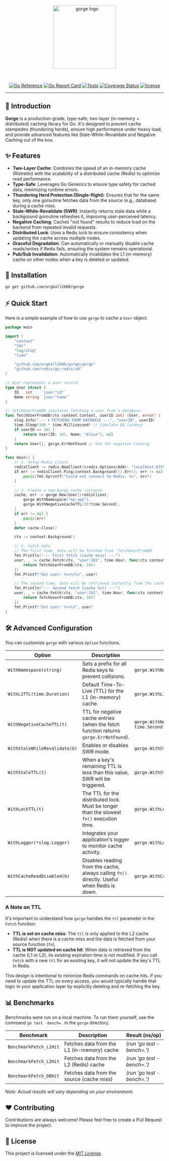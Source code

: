 <!--suppress HtmlDeprecatedAttribute -->
<div align="center">
  <br />
  <p>
    <a href="https://github.com/orgball2608/gorge"><img src="https://i.imgur.com/d4gc3K3.png" width="200" alt="gorge logo" /></a>
  </p>
  <br />
  <p>
    <a href="https://pkg.go.dev/github.com/orgball2608/gorge"><img src="https://pkg.go.dev/badge/github.com/orgball2608/gorge.svg" alt="Go Reference"></a>
    <a href="https://goreportcard.com/report/github.com/orgball2608/gorge"><img src="https://goreportcard.com/badge/github.com/orgball2608/gorge" alt="Go Report Card" /></a>
    <a href="https://github.com/orgball2608/gorge/actions/workflows/ci.yml"><img src="https://github.com/orgball2608/gorge/actions/workflows/ci.yml/badge.svg" alt="Tests"></a>
    <a href='https://coveralls.io/github/orgball2608/gorge?branch=master'><img src='https://coveralls.io/repos/github/orgball2608/gorge/badge.svg?branch=master' alt='Coverage Status' /></a>
    <a href="https://github.com/orgball2608/gorge/blob/main/LICENSE"><img src="https://img.shields.io/badge/license-MIT-blue.svg" alt="license" /></a>
  </p>
</div>

---

## 📖 Introduction

**Gorge** is a production-grade, type-safe, two-layer (in-memory + distributed) caching library for Go. It's designed to prevent cache stampedes (thundering herds), ensure high performance under heavy load, and provide advanced features like Stale-While-Revalidate and Negative Caching out of the box.

## ✨ Features

*   **Two-Layer Cache**: Combines the speed of an in-memory cache (Ristretto) with the scalability of a distributed cache (Redis) to optimize read performance.
*   **Type-Safe**: Leverages Go Generics to ensure type safety for cached data, minimizing runtime errors.
*   **Thundering Herd Protection (Single-flight)**: Ensures that for the same key, only one goroutine fetches data from the source (e.g., database) during a cache miss.
*   **Stale-While-Revalidate (SWR)**: Instantly returns stale data while a background goroutine refreshes it, improving user-perceived latency.
*   **Negative Caching**: Caches "not found" results to reduce load on the backend from repeated invalid requests.
*   **Distributed Lock**: Uses a Redis lock to ensure consistency when updating the cache across multiple nodes.
*   **Graceful Degradation**: Can automatically or manually disable cache reads/writes if Redis fails, ensuring the system remains operational.
*   **Pub/Sub Invalidation**: Automatically invalidates the L1 (in-memory) cache on other nodes when a key is deleted or updated.

## 🚀 Installation

```bash
go get github.com/orgball2608/gorge
```

## ⚡️ Quick Start

Here is a simple example of how to use `gorge` to cache a `User` object.

```go
package main

import (
	"context"
	"fmt"
	"log/slog"
	"time"

	"github.com/orgball2608/gorge/gorge"
	"github.com/redis/go-redis/v9"
)

// User represents a user record.
type User struct {
	ID   int    `json:"id"`
	Name string `json:"name"`
}

// fetchUserFromDB simulates fetching a user from a database.
func fetchUserFromDB(ctx context.Context, userID int) (User, error) {
	slog.Info("--- ❗️ FETCHING FROM DATABASE ---", "userID", userID)
	time.Sleep(100 * time.Millisecond) // Simulate DB latency
	if userID == 101 {
		return User{ID: 101, Name: "Alice"}, nil
	}
	return User{}, gorge.ErrNotFound // Use for negative caching
}

func main() {
	// 1. Setup Redis client
	redisClient := redis.NewClient(&redis.Options{Addr: "localhost:6379"})
	if err := redisClient.Ping(context.Background()).Err(); err != nil {
		panic(fmt.Sprintf("Could not connect to Redis: %v", err))
	}

	// 2. Create a new Gorge cache instance
	cache, err := gorge.New[User](redisClient,
		gorge.WithNamespace("my-app"),
		gorge.WithNegativeCacheTTL(10*time.Second),
	)
	if err != nil {
		panic(err)
	}
	defer cache.Close()

	ctx := context.Background()

	// 3. Fetch data
	// The first time, data will be fetched from `fetchUserFromDB`
	fmt.Println("--- First fetch (cache miss) ---")
	user, _ := cache.Fetch(ctx, "user:101", time.Hour, func(ctx context.Context) (User, error) {
		return fetchUserFromDB(ctx, 101)
	})
	fmt.Printf("Got user: %+v\n\n", user)

	// The second time, data will be retrieved instantly from the cache (in-memory)
	fmt.Println("--- Second fetch (cache hit) ---")
	user, _ = cache.Fetch(ctx, "user:101", time.Hour, func(ctx context.Context) (User, error) {
		return fetchUserFromDB(ctx, 101)
	})
	fmt.Printf("Got user: %+v\n", user)
}
```

## 🛠️ Advanced Configuration

You can customize `gorge` with various `Option` functions.

| Option                       | Description                                                                                       | Example                                         |
| ---------------------------- | ------------------------------------------------------------------------------------------------- | ----------------------------------------------- |
| `WithNamespace(string)`      | Sets a prefix for all Redis keys to prevent collisions.                                           | `gorge.WithNamespace("production")`             |
| `WithL1TTL(time.Duration)`   | Default Time-To-Live (TTL) for the L1 (in-memory) cache.                                          | `gorge.WithL1TTL(10 * time.Minute)`             |
| `WithNegativeCacheTTL(t)`    | TTL for negative cache entries (when the fetch function returns `gorge.ErrNotFound`).             | `gorge.WithNegativeCacheTTL(5 * time.Second)`   |
| `WithStaleWhileRevalidate(b)`| Enables or disables SWR mode.                                                                     | `gorge.WithStaleWhileRevalidate(true)`          |
| `WithStaleTTL(t)`            | When a key's remaining TTL is less than this value, SWR will be triggered.                        | `gorge.WithStaleTTL(30 * time.Second)`          |
| `WithLockTTL(t)`             | The TTL for the distributed lock. Must be longer than the slowest `fn()` execution time.          | `gorge.WithLockTTL(10 * time.Second)`           |
| `WithLogger(*slog.Logger)`   | Integrates your application's logger to monitor cache activity.                                   | `gorge.WithLogger(myLogger)`                    |
| `WithCacheReadDisabled(b)`   | Disables reading from the cache, always calling `fn()` directly. Useful when Redis is down.       | `gorge.WithCacheReadDisabled(true)`             |

### A Note on TTL

It's important to understand how `gorge` handles the `ttl` parameter in the `Fetch` function:

- **TTL is set on cache miss**: The `ttl` is only applied to the L2 cache (Redis) when there is a cache miss and the data is fetched from your source function (`fn`).
- **TTL is NOT updated on cache hit**: When data is retrieved from the cache (L1 or L2), its existing expiration time is not modified. If you call `Fetch` with a new `ttl` for an existing key, it will not update the key's TTL in Redis.

This design is intentional to minimize Redis commands on cache hits. If you need to update the TTL on every access, you would typically handle that logic in your application layer by explicitly deleting and re-fetching the key.

## 📊 Benchmarks

Benchmarks were run on a local machine. To run them yourself, use the command `go test -bench=.` in the `gorge` directory.

| Benchmark          | Description                               | Result (ns/op)                 |
| ------------------ | ----------------------------------------- | ------------------------------ |
| `BenchmarkFetch_L1Hit` | Fetches data from the L1 (in-memory) cache | *(run 'go test -bench=.')*     |
| `BenchmarkFetch_L2Hit` | Fetches data from the L2 (Redis) cache     | *(run 'go test -bench=.')*     |
| `BenchmarkFetch_DBHit` | Fetches data from the source (cache miss)  | *(run 'go test -bench=.')*     |

*Note: Actual results will vary depending on your environment.*

## ❤️ Contributing

Contributions are always welcome! Please feel free to create a Pull Request to improve the project.

## 📄 License

This project is licensed under the [MIT License](LICENSE).